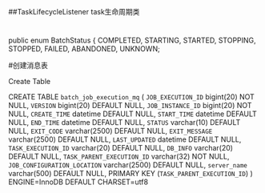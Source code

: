 ##TaskLifecycleListener  task生命周期类


#
public enum BatchStatus {
    COMPLETED,
    STARTING,
    STARTED,
    STOPPING,
    STOPPED,
    FAILED,
    ABANDONED,
    UNKNOWN;
    
    
 #创建消息表

Create Table
  
   CREATE TABLE `batch_job_execution_mq` (
     `JOB_EXECUTION_ID` bigint(20) NOT NULL,
     `VERSION` bigint(20) DEFAULT NULL,
     `JOB_INSTANCE_ID` bigint(20) NOT NULL,
     `CREATE_TIME` datetime DEFAULT NULL,
     `START_TIME` datetime DEFAULT NULL,
     `END_TIME` datetime DEFAULT NULL,
     `STATUS` varchar(10) DEFAULT NULL,
     `EXIT_CODE` varchar(2500) DEFAULT NULL,
     `EXIT_MESSAGE` varchar(2500) DEFAULT NULL,
     `LAST_UPDATED` datetime DEFAULT NULL,
     `TASK_EXECUTION_ID` varchar(20) DEFAULT NULL,
     `DB_INFO` varchar(20) DEFAULT NULL,
     `TASK_PARENT_EXECUTION_ID` varchar(32) NOT NULL,
     `JOB_CONFIGURATION_LOCATION` varchar(2500) DEFAULT NULL,
     `server_name` varchar(500) DEFAULT NULL,
     PRIMARY KEY (`TASK_PARENT_EXECUTION_ID`)
   ) ENGINE=InnoDB DEFAULT CHARSET=utf8

   
